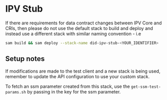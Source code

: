# IPV Stub
If there are requirements for data contract changes between IPV Core and CRIs, then please do not use the default stack to build and deploy and instead use a different stack with
similar naming convention - i.e 
``` bash
sam build && sam deploy --stack-name did-ipv-stub-<YOUR_IDENTIFIER>
```

## Setup notes
If modifications are made to the test client and a new stack is being used, remember to update the API configuration to use your custom stack.


To fetch an ssm parameter created from this stack, use the `get-ssm-test-params.sh` by passing in the key for the ssm parameter.